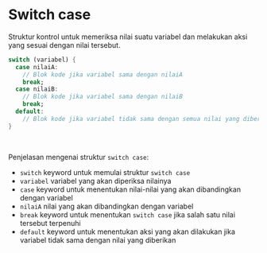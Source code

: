 # Switch case

Struktur kontrol untuk memeriksa nilai suatu variabel dan melakukan aksi yang sesuai dengan nilai tersebut.

```Dart
switch (variabel) {
  case nilaiA:
    // Blok kode jika variabel sama dengan nilaiA
    break;
  case nilaiB:
    // Blok kode jika variabel sama dengan nilaiB
    break;
  default:
    // Blok kode jika variabel tidak sama dengan semua nilai yang diberikan
}
```

</br>

Penjelasan mengenai struktur `switch case`:

- `switch` keyword untuk memulai struktur `switch case`
- `variabel` variabel yang akan diperiksa nilainya
- `case` keyword untuk menentukan nilai-nilai yang akan dibandingkan dengan variabel
- `nilaiA` nilai yang akan dibandingkan dengan variabel
- `break` keyword untuk menentukan `switch case` jika salah satu nilai tersebut terpenuhi
- `default` keyword untuk menentukan aksi yang akan dilakukan jika variabel tidak sama dengan nilai yang diberikan